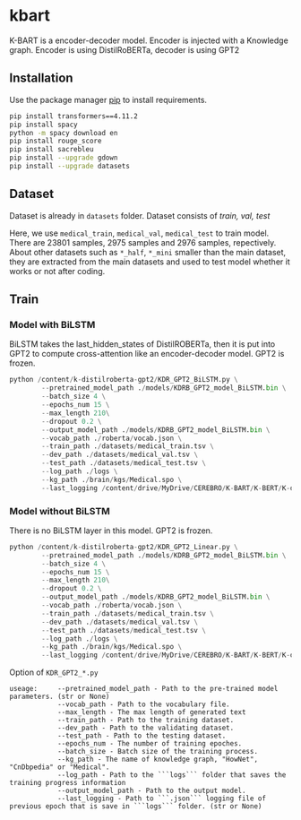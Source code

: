 # kbart

K-BART is a encoder-decoder model. Encoder is injected with a Knowledge graph. Encoder is using DistilRoBERTa, decoder is using GPT2
## Installation

Use the package manager [pip](https://pip.pypa.io/en/stable/) to install requirements.

```bash
pip install transformers==4.11.2
pip install spacy
python -m spacy download en
pip install rouge_score
pip install sacrebleu
pip install --upgrade gdown
pip install --upgrade datasets
```
## Dataset 
Dataset is already in ```datasets``` folder. Dataset consists of *train, val, test*

Here, we use ```medical_train```, ```medical_val```, ```medical_test``` to train model. There are 23801 samples, 2975 samples and 2976 samples, repectively. 
About other datasets such as ```*_half```, ```*_mini``` smaller than the main dataset, they are extracted from the main datasets and used to test model whether it works or not after coding. 

## Train

### Model with BiLSTM 
BiLSTM takes the last_hidden_states of DistilROBERTa, then it is put into GPT2 to compute cross-attention like an encoder-decoder model. GPT2 is frozen.
```python
python /content/k-distilroberta-gpt2/KDR_GPT2_BiLSTM.py \
        --pretrained_model_path ./models/KDRB_GPT2_model_BiLSTM.bin \
        --batch_size 4 \
        --epochs_num 15 \
        --max_length 210\
        --dropout 0.2 \
        --output_model_path ./models/KDRB_GPT2_model_BiLSTM.bin \
        --vocab_path ./roberta/vocab.json \
        --train_path ./datasets/medical_train.tsv \
        --dev_path ./datasets/medical_val.tsv \
        --test_path ./datasets/medical_test.tsv \
        --log_path ./logs \
        --kg_path ./brain/kgs/Medical.spo \
        --last_logging /content/drive/MyDrive/CEREBRO/K-BART/K-BERT/K-distilBERT-GPT2/model/logs/log_epoch_5.json
```

### Model without BiLSTM 
There is no BiLSTM layer in this model. GPT2 is frozen.
```python
python /content/k-distilroberta-gpt2/KDR_GPT2_Linear.py \
        --pretrained_model_path ./models/KDRB_GPT2_model_BiLSTM.bin \
        --batch_size 4 \
        --epochs_num 15 \
        --max_length 210\
        --dropout 0.2 \
        --output_model_path ./models/KDRB_GPT2_model_BiLSTM.bin \
        --vocab_path ./roberta/vocab.json \
        --train_path ./datasets/medical_train.tsv \
        --dev_path ./datasets/medical_val.tsv \
        --test_path ./datasets/medical_test.tsv \
        --log_path ./logs \
        --kg_path ./brain/kgs/Medical.spo \
        --last_logging /content/drive/MyDrive/CEREBRO/K-BART/K-BERT/K-distilBERT-GPT2/model/logs/log_epoch_5.json
```

Option of ```KDR_GPT2_*.py```
```
useage:     --pretrained_model_path - Path to the pre-trained model parameters. (str or None)
            --vocab_path - Path to the vocabulary file.
            --max_length - The max length of generated text
            --train_path - Path to the training dataset.
            --dev_path - Path to the validating dataset.
            --test_path - Path to the testing dataset.
            --epochs_num - The number of training epoches.
            --batch_size - Batch size of the training process.
            --kg_path - The name of knowledge graph, "HowNet", "CnDbpedia" or "Medical".
            --log_path - Path to the ```logs``` folder that saves the training progress information
            --output_model_path - Path to the output model.
            --last_logging - Path to ```.json``` logging file of previous epoch that is save in ```logs``` folder. (str or None)
```
